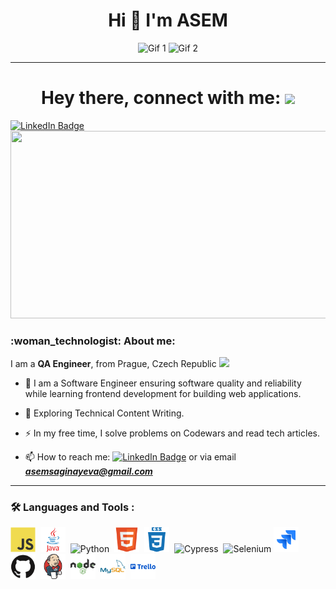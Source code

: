 <h1 align="center">Hi 👋 I'm ASEM</h1>
<div id="header" align="center">
  <img src="https://media.giphy.com/media/137EaR4vAOCn1S/giphy.gif" width="300" height="200" alt="Gif 1" />
  <img src="https://media.giphy.com/media/QpVUMRUJGokfqXyfa1/giphy.gif" width="300" height="200" alt="Gif 2" />
</div>

<hr /> <!-- Горизонтальная линия -->
<h1 align="center">
Hey there, connect with me:
<img src="https://media.giphy.com/media/hvRJCLFzcasrR4ia7z/giphy.gif" width="30px"/>
</h1>
<div id="badges">
    <a href="https://www.linkedin.com/in/assemgul-saginayeva/"> 
      <img src="https://img.shields.io/badge/LinkedIn-blue?logo=linkedin&logoColor=white" alt="LinkedIn Badge"/> 
    </a> 
  </div> 

<div align="center">
  <img src="https://media.giphy.com/media/R7LhjeNSLeOaYQZHe0/giphy-downsized-large.gif" width="800" height="300" />
</div>

<h3 align="left">:woman_technologist: About me:</h3>

I am a **QA Engineer**, from Prague, Czech Republic <img src="https://media.giphy.com/media/WUlplcMpOCEmTGBtBW/giphy.gif" width="30">
- :telescope: I am a Software Engineer ensuring software quality and reliability while learning frontend development for building web applications.

- :seedling: Exploring Technical Content Writing.

- :zap: In my free time, I solve problems on Codewars and read tech articles.

- :mailbox: How to reach me: <a href="https://www.linkedin.com/in/assemgul-saginayeva/"><img src="https://img.shields.io/badge/LinkedIn-blue?logo=linkedin&logoColor=white" alt="LinkedIn Badge"/></a> or via email ***<asemsaginayeva@gmail.com>***


---

### :hammer_and_wrench: Languages and Tools :
<div>
<img src="https://github.com/devicons/devicon/blob/master/icons/javascript/javascript-original.svg" title="JavaScript" alt="JavaScript" width="40" height="40"/>&nbsp;
<img src="https://github.com/devicons/devicon/blob/master/icons/java/java-original-wordmark.svg" title="Java" alt="Java" width="40" height="40"/>&nbsp;
<img src="https://cdn.jsdelivr.net/gh/devicons/devicon@latest/icons/python/python-original-wordmark.svg" title="Python" alt="Python" width="40" height="40"/>&nbsp;
<img src="https://github.com/devicons/devicon/blob/master/icons/html5/html5-original.svg" title="HTML" alt="HTML" width="40" height="40"/>&nbsp;
<img src="https://github.com/devicons/devicon/blob/master/icons/css3/css3-plain-wordmark.svg"  title="CSS3" alt="CSS" width="40" height="40"/>&nbsp;
<img src="https://cdn.jsdelivr.net/gh/devicons/devicon@latest/icons/cypressio/cypressio-original-wordmark.svg" title="Cypress " alt="Cypress" width="40" height="40" />&nbsp;
<img src="https://www.selenium.dev/images/selenium_logo_square_green.png" title="Selenium " alt="Selenium" width="40" height="40"/> </a>
<img src="https://github.com/devicons/devicon/blob/master/icons/jira/jira-original.svg" title="JIRA "alt="JIRA"width="40" height="40"/>&nbsp;
<img src="https://github.com/devicons/devicon/blob/master/icons/github/github-original.svg" title="GitHub "alt="GitHub "width="40" height="40"/>&nbsp;
<img src="https://github.com/devicons/devicon/blob/master/icons/jenkins/jenkins-original.svg" title="Jenkins "alt="Jenkins "width="40" height="40"/>&nbsp;
<img src="https://github.com/devicons/devicon/blob/master/icons/nodejs/nodejs-original-wordmark.svg" title="NodeJS" alt="NodeJS" width="40" height="40"/>&nbsp;
<img src="https://github.com/devicons/devicon/blob/master/icons/mysql/mysql-original-wordmark.svg" title="MySQL"  alt="MySQL" width="40" height="40"/>&nbsp;
<img src="https://github.com/devicons/devicon/blob/master/icons/trello/trello-plain-wordmark.svg" title="Trello "alt="Trello "width="40" height="40"/>&nbsp;
